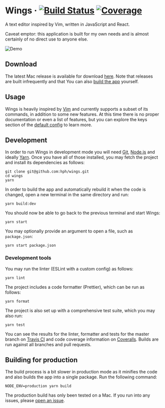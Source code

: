 # Wings · [![Build Status](https://img.shields.io/travis/hph/wings/master.svg?style=flat-square)](https://travis-ci.org/hph/wings) [![Coverage](https://img.shields.io/coveralls/hph/wings/master.svg?style=flat-square&label=test%20coverage)](https://coveralls.io/github/hph/wings)

A text editor inspired by Vim, written in JavaScript and React.

Caveat emptor: this application is built for my own needs and is almost
certainly of no direct use to anyone else.

![Demo](https://www.dropbox.com/s/qog2a5d8rdcjs6q/Wings.png?raw=1)

## Download

The latest Mac release is available for download
[here](https://github.com/hph/wings/releases). Note that releases are built
infrequently and that You can also [build the
app](https://github.com/hph/wings#building-for-production) yourself.

## Usage

Wings is heavily inspired by
[Vim](<https://en.wikipedia.org/wiki/Vim_(text_editor)>) and currently supports
a subset of its commands, in addition to some new features. At this time there
is no proper documentation or even a list of features, but you can explore the
keys section of the [default
config](https://github.com/hph/wings/blob/master/src/main-process/default-config.yaml)
to learn more.

## Development

In order to run Wings in development mode you will need
[Git](https://git-scm.com/download), [Node.js](https://nodejs.org/en/download/)
and ideally [Yarn](https://yarnpkg.com/en/docs/install). Once you have all of
those installed, you may fetch the project and install its dependencies as
follows:

    git clone git@github.com:hph/wings.git
    cd wings
    yarn

In order to build the app and automatically rebuild it when the code is changed,
open a new terminal in the same directory and run:

    yarn build:dev

You should now be able to go back to the previous terminal and start Wings:

    yarn start

You may optionally provide an argument to open a file, such as `package.json`:

    yarn start package.json

### Development tools

You may run the linter (ESLint with a custom config) as follows:

    yarn lint

The project includes a code formatter (Prettier), which can be run as follows:

    yarn format

The project is also set up with a comprehensive test suite, which you may also
run:

    yarn test

You can see the results for the linter, formatter and tests for the master
branch on [Travis CI](https://travis-ci.org/hph/wings) and code coverage
information on [Coveralls](https://coveralls.io/github/hph/wings). Builds are
run against all branches and pull requests.

## Building for production

The build process is a bit slower in production mode as it minifies the code and
also builds the app into a single package. Run the following command:

    NODE_ENV=production yarn build

The production build has only been tested on a Mac. If you run into any issues,
please [open an issue](https://github.com/hph/wings/issues/new).
